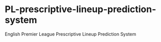 # PL-prescriptive-lineup-prediction-system
English Premier League Prescriptive Lineup Prediction System
